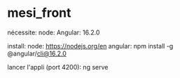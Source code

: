 # mesi_front
nécessite:
node:
Angular: 16.2.0

install:
node: https://nodejs.org/en
angular: npm install -g @angular/cli@16.2.0


lancer l'appli (port 4200): ng serve